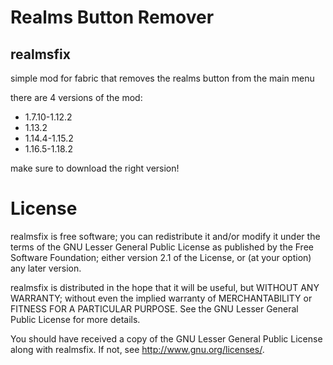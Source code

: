# Realms Button Remover
## realmsfix
simple mod for fabric that removes the realms button from the main menu

there are 4 versions of the mod: 
- 1.7.10-1.12.2
- 1.13.2
- 1.14.4-1.15.2
- 1.16.5-1.18.2

make sure to download the right version!

# License
realmsfix is free software; you can redistribute it and/or modify
it under the terms of the GNU Lesser General Public License as published by
the Free Software Foundation; either version 2.1 of the License, or
(at your option) any later version.

realmsfix is distributed in the hope that it will be useful,
but WITHOUT ANY WARRANTY; without even the implied warranty of
MERCHANTABILITY or FITNESS FOR A PARTICULAR PURPOSE.  See the
GNU Lesser General Public License for more details.

You should have received a copy of the GNU Lesser General Public License
along with realmsfix.  If not, see <http://www.gnu.org/licenses/>.
